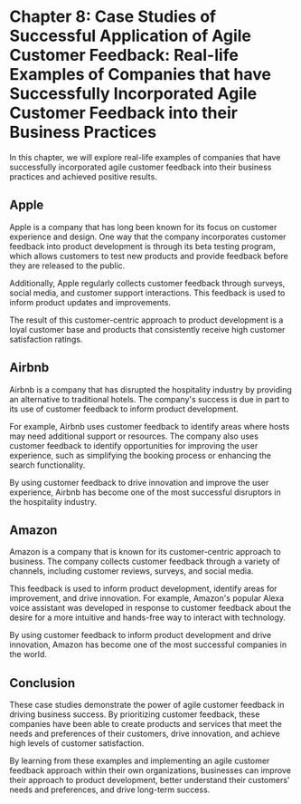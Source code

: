 Chapter 8: Case Studies of Successful Application of Agile Customer Feedback: Real-life Examples of Companies that have Successfully Incorporated Agile Customer Feedback into their Business Practices
=======================================================================================================================================================================================================

In this chapter, we will explore real-life examples of companies that have successfully incorporated agile customer feedback into their business practices and achieved positive results.

Apple
-----

Apple is a company that has long been known for its focus on customer experience and design. One way that the company incorporates customer feedback into product development is through its beta testing program, which allows customers to test new products and provide feedback before they are released to the public.

Additionally, Apple regularly collects customer feedback through surveys, social media, and customer support interactions. This feedback is used to inform product updates and improvements.

The result of this customer-centric approach to product development is a loyal customer base and products that consistently receive high customer satisfaction ratings.

Airbnb
------

Airbnb is a company that has disrupted the hospitality industry by providing an alternative to traditional hotels. The company's success is due in part to its use of customer feedback to inform product development.

For example, Airbnb uses customer feedback to identify areas where hosts may need additional support or resources. The company also uses customer feedback to identify opportunities for improving the user experience, such as simplifying the booking process or enhancing the search functionality.

By using customer feedback to drive innovation and improve the user experience, Airbnb has become one of the most successful disruptors in the hospitality industry.

Amazon
------

Amazon is a company that is known for its customer-centric approach to business. The company collects customer feedback through a variety of channels, including customer reviews, surveys, and social media.

This feedback is used to inform product development, identify areas for improvement, and drive innovation. For example, Amazon's popular Alexa voice assistant was developed in response to customer feedback about the desire for a more intuitive and hands-free way to interact with technology.

By using customer feedback to inform product development and drive innovation, Amazon has become one of the most successful companies in the world.

Conclusion
----------

These case studies demonstrate the power of agile customer feedback in driving business success. By prioritizing customer feedback, these companies have been able to create products and services that meet the needs and preferences of their customers, drive innovation, and achieve high levels of customer satisfaction.

By learning from these examples and implementing an agile customer feedback approach within their own organizations, businesses can improve their approach to product development, better understand their customers' needs and preferences, and drive long-term success.
